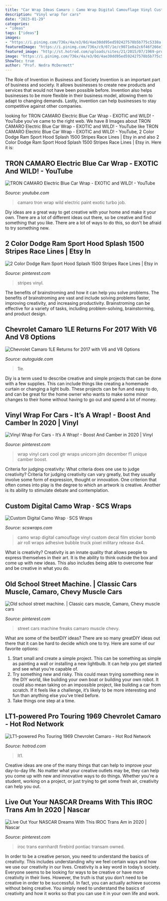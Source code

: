 ```yaml
---
title: "Car Wrap Ideas Camaro : Camo Wrap Digital Camouflage Vinyl Custom Decal Film Sticker Bomb Air Roll Wraps Adhesive Bubble Truck Pixel Military Release 4x4"
description: "Vinyl wrap for cars"
date: "2023-01-29"
categories:
- "ideas"
tags: ["ideas"]
images:
- "https://i.pinimg.com/736x/4a/e3/0d/4ae30dd95ed592427578b5b775c5338a.jpg"
featuredImage: "https://i.pinimg.com/736x/c9/07/1e/c9071e0a2c6f46f266e1801123d1781b--old-school-ford-mustangs.jpg"
featured_image: "http://st.hotrod.com/uploads/sites/21/2015/07/1969-pro-touring-chevrolet-camaro-lt1-engine.jpg"
image: "https://i.pinimg.com/736x/4a/e3/0d/4ae30dd95ed592427578b5b775c5338a.jpg"
ShowToc: true
author: "Prof. Nedra McDermott"
---
```



The Role of Invention in Business and Society
Invention is an important part of business and society. It allows businesses to create new products and services that would not have been possible before. Invention also helps businesses to be more flexible in their business model, allowing them to adapt to changing demands. Lastly, invention can help businesses to stay competitive against other companies.

	

		
looking for TRON CAMARO Electric Blue Car Wrap - EXOTIC and WILD! - YouTube you've came to the right web. We have 8 Images about TRON CAMARO Electric Blue Car Wrap - EXOTIC and WILD! - YouTube like TRON CAMARO Electric Blue Car Wrap - EXOTIC and WILD! - YouTube, 2 Color Dodge Ram Sport Hood Splash 1500 Stripes Race Lines | Etsy in and also 2 Color Dodge Ram Sport Hood Splash 1500 Stripes Race Lines | Etsy in. Here it is:
		
    
## TRON CAMARO Electric Blue Car Wrap - EXOTIC And WILD! - YouTube

<img loading=lazy src="http://i.ytimg.com/vi/WLCRfXKLUiw/maxresdefault.jpg" onerror="this.onerror=null;this.src='https://tse2.mm.bing.net/th?id=OIP.Y7X5g_AHHG9EnKJuJJKmkgHaEK&amp;pid=15.1';" alt="TRON CAMARO Electric Blue Car Wrap - EXOTIC and WILD! - YouTube">

_Source: youtube.com_

>camaro tron wrap wild electric paint exotic turbo job. 

	

Diy ideas are a great way to get creative with your home and make it your own. There are a lot of different ideas out there, so be creative and find something that you like. There are a lot of ways to do this, so don't be afraid to try something new.

    
## 2 Color Dodge Ram Sport Hood Splash 1500 Stripes Race Lines | Etsy In

<img loading=lazy src="https://i.pinimg.com/736x/56/27/08/5627087144c865c273afddd8b918cf38.jpg" onerror="this.onerror=null;this.src='https://tse3.mm.bing.net/th?id=OIP.qICzoeIZw5DQUjJitZgtRgHaHa&amp;pid=15.1';" alt="2 Color Dodge Ram Sport Hood Splash 1500 Stripes Race Lines | Etsy in">

_Source: pinterest.com_

>stripes vinyl. 

	

The benefits of brainstroming and how it can help you solve problems.
The benefits of brainstroming are vast and include solving problems faster, improving creativity, and increasing productivity. Brainstroming can be effective for a variety of tasks, including problem-solving, brainstorming, and product design.

    
## Chevrolet Camaro 1LE Returns For 2017 With V6 And V8 Options

<img loading=lazy src="https://www.autoguide.com/blog/wp-content/gallery/2017-chevrolet-camaro-1le-official-photos/2017-Chevrolet-Camaro-1LE-07.jpg" onerror="this.onerror=null;this.src='https://tse1.mm.bing.net/th?id=OIP.KgOguBSaB2Znu-Rxv9Ry4QHaE8&amp;pid=15.1';" alt="Chevrolet Camaro 1LE Returns for 2017 with V6 and V8 Options">

_Source: autoguide.com_

>1le. 

	

Diy is a term used to describe creative and simple projects that can be done with a few supplies. This can include things like creating a homemade curtain or changing a light bulb. These projects can be fun and easy to do, and can be great for the home owner who wants to make some minor changes to their home without having to go out and spend a lot of money.

    
## Vinyl Wrap For Cars - It’s A Wrap! - Boost And Camber In 2020 | Vinyl

<img loading=lazy src="https://i.pinimg.com/736x/f1/79/3d/f1793dc0010dd47cf56594e5a2ec4d54.jpg" onerror="this.onerror=null;this.src='https://tse3.mm.bing.net/th?id=OIP.McR26gcfStZ-zkJM0OKXAgHaHa&amp;pid=15.1';" alt="Vinyl Wrap For Cars - It’s A Wrap! - Boost And Camber in 2020 | Vinyl">

_Source: pinterest.com_

>wrap vinyl cars cool gtr wraps unicorn jdm december f1 unique camber boost. 

	

Criteria for judging creativity: What criteria does one use to judge creativity?
Criteria for judging creativity can vary greatly, but they usually involve some form of expression, thought or innovation. One criterion that often comes into play is the degree to which an artwork is creative. Another is its ability to stimulate debate and contemplation.

    
## Custom Digital Camo Wrap · SCS Wraps

<img loading=lazy src="http://scswraps.com/wp-content/gallery/digital-camo-truck-wrap/digital-camo-wrap_dakota-4x4_side.jpg" onerror="this.onerror=null;this.src='https://tse2.mm.bing.net/th?id=OIP.vEKenMdjH_cwymMj8V3ENwHaE8&amp;pid=15.1';" alt="Custom Digital Camo Wrap · SCS Wraps">

_Source: scswraps.com_

>camo wrap digital camouflage vinyl custom decal film sticker bomb air roll wraps adhesive bubble truck pixel military release 4x4. 

	

What is creativity?
Creativity is an innate quality that allows people to express themselves in their art. It is the ability to think outside the box and come up with new ideas. This also includes being able to overcome fear and be creative in what you do.

    
## Old School Street Machine. | Classic Cars Muscle, Camaro, Chevy Muscle Cars

<img loading=lazy src="https://i.pinimg.com/736x/c9/07/1e/c9071e0a2c6f46f266e1801123d1781b--old-school-ford-mustangs.jpg" onerror="this.onerror=null;this.src='https://tse4.mm.bing.net/th?id=OIP.eJ_qMvQ4OqGshIKK9BR5WAHaFM&amp;pid=15.1';" alt="Old school street machine. | Classic cars muscle, Camaro, Chevy muscle cars">

_Source: pinterest.com_

>street cars machine freaks camaro muscle chevy. 

	

What are some of the bestDIY ideas?
There are so many greatDIY ideas out there that it can be hard to decide which one to try. Here are some of our favorite options: 
1) Start small and create a simple project. This can be something as simple as painting a wall or installing a new lightbulb. It can help you get started and see what you’re capable of. 
2) Try something new and risky. This could mean trying something new in the DIY world, like building your own boat or building your own robot. It could also mean taking on an impossible project, like building a car from scratch. If it feels like a challenge, it’s likely to be more interesting and fun than anything else you’ve tried before. 
3) Take things one step at a time.

    
## LT1-powered Pro Touring 1969 Chevrolet Camaro - Hot Rod Network

<img loading=lazy src="http://st.hotrod.com/uploads/sites/21/2015/07/1969-pro-touring-chevrolet-camaro-lt1-engine.jpg" onerror="this.onerror=null;this.src='https://tse4.mm.bing.net/th?id=OIP.EutGkiAr-thk6ZvvdqWlwgHaE6&amp;pid=15.1';" alt="LT1-powered Pro Touring 1969 Chevrolet Camaro - Hot Rod Network">

_Source: hotrod.com_

>lt1. 

	

Creative ideas are one of the many things that can help to improve your day-to-day life. No matter what your creative outlets may be, they can help you come up with new and innovative ways to do things. Whether you're a student, working on a project, or just trying to get some fresh air, creativity can help you out.

    
## Live Out Your NASCAR Dreams With This IROC Trans Am In 2020 | Nascar

<img loading=lazy src="https://i.pinimg.com/736x/4a/e3/0d/4ae30dd95ed592427578b5b775c5338a.jpg" onerror="this.onerror=null;this.src='https://tse2.mm.bing.net/th?id=OIP.ansmDlCS4FTH-6vKAep-hAHaEu&amp;pid=15.1';" alt="Live Out Your NASCAR Dreams With This IROC Trans Am in 2020 | Nascar">

_Source: pinterest.com_

>iroc trans earnhardt firebird pontiac transam owned. 

	

In order to be a creative person, you need to understand the basics of creativity. This includes understanding why we feel certain ways and how we use our creativity in our lives.
Creativity is a key word in today’s society. Everyone seems to be looking for ways to be creative or have more creativity in their lives. However, the truth is that you don’t need to be creative in order to be successful. In fact, you can actually achieve success without being creative. You simply need to understand the basics of creativity and how it works so that you can use it in your own life and work.

